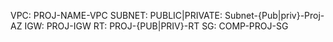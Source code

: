 VPC:  PROJ-NAME-VPC
SUBNET:
    PUBLIC|PRIVATE: 
        Subnet-{Pub|priv}-Proj-AZ
IGW: PROJ-IGW
RT: PROJ-{PUB|PRIV}-RT
SG: COMP-PROJ-SG